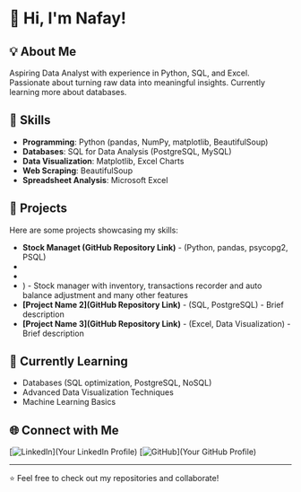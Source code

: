 # 👋 Hi, I'm Nafay!

## 💡 About Me
Aspiring Data Analyst with experience in Python, SQL, and Excel. Passionate about turning raw data into meaningful insights. Currently learning more about databases.

## 🚀 Skills
- **Programming**: Python (pandas, NumPy, matplotlib, BeautifulSoup)
- **Databases**: SQL for Data Analysis (PostgreSQL, MySQL)
- **Data Visualization**: Matplotlib, Excel Charts
- **Web Scraping**: BeautifulSoup
- **Spreadsheet Analysis**: Microsoft Excel

## 📌 Projects
Here are some projects showcasing my skills:

- **Stock Managet (GitHub Repository Link)** - (Python, pandas, psycopg2, PSQL)
-
-
- ) - Stock manager with inventory, transactions recorder and auto balance adjustment and many other features
- **[Project Name 2](GitHub Repository Link)** - (SQL, PostgreSQL) - Brief description
- **[Project Name 3](GitHub Repository Link)** - (Excel, Data Visualization) - Brief description

## 📖 Currently Learning
- Databases (SQL optimization, PostgreSQL, NoSQL)
- Advanced Data Visualization Techniques
- Machine Learning Basics

## 🌐 Connect with Me
[![LinkedIn](https://img.shields.io/badge/LinkedIn-%230077B5.svg?&style=for-the-badge&logo=linkedin&logoColor=white)](Your LinkedIn Profile)
[![GitHub](https://img.shields.io/badge/GitHub-%23121011.svg?&style=for-the-badge&logo=github&logoColor=white)](Your GitHub Profile)

---

⭐ Feel free to check out my repositories and collaborate!
